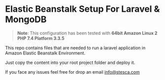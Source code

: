 # Elastic Beanstalk Setup For Laravel & MongoDB

> **Note**: This configuration has been tested with **64bit Amazon Linux 2 PHP 7.4 Platform 3.3.5**


This repo contains files that are needed to run a laravel application in Amazon Elastic Beanstalk Environment.

Just copy the content into your root project folder and deploy it.

If you face any issues feel free for drop an email info@stesca.com
